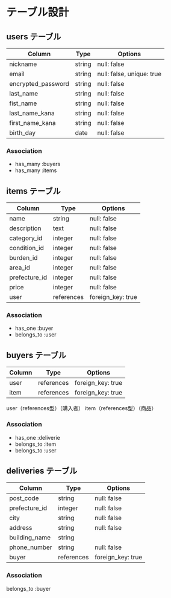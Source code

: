 # テーブル設計


## users テーブル
|     Column        |    Type   |           Options           |
| ----------------- | --------- | --------------------------- |
| nickname          | string    | null: false                 |
| email             | string    | null: false, unique: true   |
| encrypted_password| string    | null: false                 |
| last_name         | string    | null: false                 |
| fist_name         | string    | null: false                 |
| last_name_kana    | string    | null: false                 |
| first_name_kana   | string    | null: false                 |
| birth_day         | date      | null: false                 |
 
### Association
- has_many :buyers
- has_many :items

## items テーブル

|    Column      |    Type     |      Options       |
| -------------- | ----------- | ------------------ |
| name           | string      | null: false        |
| description    | text        | null: false        |  
| category_id    | integer     | null: false        |
| condition_id   | integer     | null: false        |
| burden_id      | integer     | null: false        |
| area_id        | integer     | null: false        |
| prefecture_id  | integer     | null: false        |
| price          | integer     | null: false        |
| user           | references  | foreign_key: true  |

### Association
- has_one :buyer
- belongs_to :user


## buyers テーブル
|    Column      |    Type     |      Options       |
| -------------- | ----------  | ------------------ |
| user           | references  | foreign_key: true  |
| item           | references  | foreign_key: true  |

user（references型）（購入者）
item（references型）（商品）

### Association

- has_one :deliverie
- belongs_to :item
- belongs_to :user




## deliveries テーブル
|    Column      |    Type     |      Options       |
| -------------- | ----------- | ------------------ |
| post_code      | string      | null: false        |
| prefecture_id  | integer     | null: false        |
| city           | string      | null: false        |
| address        | string      | null: false        |    
| building_name  | string      |                    |
| phone_number   | string      | null: false        |
| buyer          | references  | foreign_key: true  |

### Association
belongs_to :buyer


